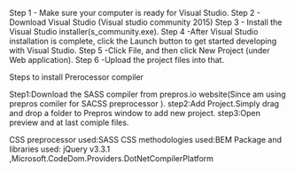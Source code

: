 Step 1 - Make sure your computer is ready for Visual Studio.
Step 2 - Download Visual Studio (Visual studio community 2015)
Step 3 - Install the Visual Studio installer(s_community.exe).
Step 4 -After Visual Studio installation is complete, click the Launch button to get started developing with Visual Studio.
Step 5 -Click File, and then click New Project (under Web application).
Step 6 -Upload the project files into that. 

Steps to install Prerocessor compiler

Step1:Download the SASS compiler from prepros.io website(Since am using prepros comiler for  SACSS preprocessor ).
step2:Add Project.Simply drag and drop a folder to Prepros window to add new project.
step3:Open preview and at last comiple files.

CSS preprocessor used:SASS
CSS methodologies used:BEM
Package and libraries used: jQuery v3.3.1 ,Microsoft.CodeDom.Providers.DotNetCompilerPlatform

